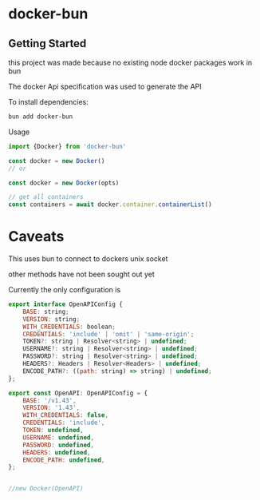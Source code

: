 
# docker-bun 

## Getting Started

this project was made because no existing node docker packages work in bun

The docker Api specification was used to generate the API


To install dependencies:

```bash
bun add docker-bun
```

Usage

```js
import {Docker} from 'docker-bun'

const docker = new Docker()
// or

const docker = new Docker(opts)

// get all containers
const containers = await docker.container.containerList()
```
# Caveats

This uses bun to connect to dockers unix socket

other methods have not been sought out yet

Currently the only configuration is 
```js
export interface OpenAPIConfig {
    BASE: string;
    VERSION: string;
    WITH_CREDENTIALS: boolean;
    CREDENTIALS: 'include' | 'omit' | 'same-origin';
    TOKEN?: string | Resolver<string> | undefined;
    USERNAME?: string | Resolver<string> | undefined;
    PASSWORD?: string | Resolver<string> | undefined;
    HEADERS?: Headers | Resolver<Headers> | undefined;
    ENCODE_PATH?: ((path: string) => string) | undefined;
};

export const OpenAPI: OpenAPIConfig = {
    BASE: '/v1.43',
    VERSION: '1.43',
    WITH_CREDENTIALS: false,
    CREDENTIALS: 'include',
    TOKEN: undefined,
    USERNAME: undefined,
    PASSWORD: undefined,
    HEADERS: undefined,
    ENCODE_PATH: undefined,
};


//new Docker(OpenAPI)
```

